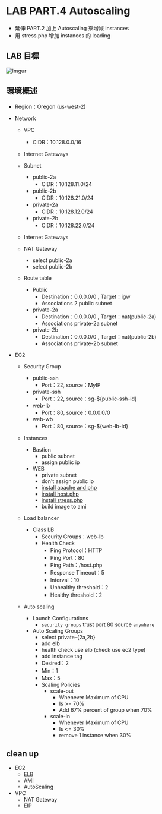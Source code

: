 # LAB PART.4 Autoscaling

- 延伸 PART.2 加上 Autoscaling 來增減 instances
- 用 stress.php 增加 instances 的 loading

## LAB 目標
![Imgur](http://i.imgur.com/HgJNAnr.png)

## 環境概述

- Region：Oregon (us-west-2)

- Network
  - VPC
    - CIDR：10.128.0.0/16
  
  - Internet Gateways
  
  - Subnet
    - public-2a
      - CIDR：10.128.11.0/24
    - public-2b
      - CIDR：10.128.21.0/24
    - private-2a
      - CIDR：10.128.12.0/24
    - private-2b
      - CIDR：10.128.22.0/24

  - Internet Gateways

  - NAT Gateway
    - select public-2a
    - select public-2b

  - Route table
    - Public
      - Destination：0.0.0.0/0 , Target：igw
      - Associations 2 public subnet
    - private-2a
      - Destination：0.0.0.0/0 , Target：nat(public-2a)
      - Associations private-2a subnet
    - private-2b
      - Destination：0.0.0.0/0 , Target：nat(public-2b)
      - Associations private-2b subnet

- EC2
  - Security Group
    - public-ssh
      - Port：22, source：MyIP
    - private-ssh
      - Port：22, source：sg-${public-ssh-id}
    - web-lb
      - Port：80, source：0.0.0.0/0
    - web-wb
      - Port：80, source：sg-${web-lb-id}

  - Instances
    - Bastion
      - public subnet
      - assign public ip
    - WEB
      - private subnet
      - don't assign public ip
      - [install apache and php](example/web_basic_install.sh)
      - [install host.php](example/host.php)
      - [install stress.php](example/stress.php)
      - build image to ami

  - Load balancer
    - Class LB
      - Security Groups：web-lb
      - Health Check
        - Ping Protocol：HTTP
        - Ping Port：80
        - Ping Path：/host.php
        - Response Timeout：5
        - Interval：10
        - Unhealthy threshold：2
        - Healthy threshold：2

  - Auto scaling
    - Launch Configurations
      - `security groups` trust port 80 source `anywhere`
    - Auto Scaling Groups
      - select private-{2a,2b}
      - add elb
      - health check use elb (check use ec2 type)
      - add instance tag
      - Desired：2
      - Min：1
      - Max：5
      - Scaling Policies
        - scale-out
          - Whenever Maximum of CPU
          - Is >= 70%
          - Add 67% percent of group when 70%
        - scale-in
          - Whenever Maximum of CPU
          - Is <= 30%
          - remove 1 instance when 30%

## clean up
  - EC2
    - ELB
    - AMI
    - AutoScaling
  - VPC
    - NAT Gateway
    - EIP